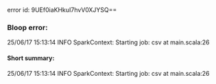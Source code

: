 error id: 9UEf0iaKHkuI7hvV0XJYSQ==
### Bloop error:

25/06/17 15:13:14 INFO SparkContext: Starting job: csv at main.scala:26
#### Short summary: 

25/06/17 15:13:14 INFO SparkContext: Starting job: csv at main.scala:26